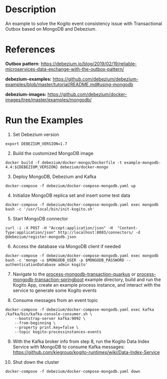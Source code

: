 # Description

An example to solve the Kogito event consistency issue with Transactional Outbox based on MongoDB and Debezium.  

# References

**Outbox pattern**: https://debezium.io/blog/2019/02/19/reliable-microservices-data-exchange-with-the-outbox-pattern/

**debezium-examples:** https://github.com/debezium/debezium-examples/blob/master/tutorial/README.md#using-mongodb

**debezium-images:** https://github.com/debezium/docker-images/tree/master/examples/mongodb/

# Run the Examples

1. Set Debezium version
```shell
export DEBEZIUM_VERSION=1.7
```

2. Build the customized MongoDB image
```shell
docker build -f debezium/docker-mongo/Dockerfile -t example-mongodb-4.4:${DEBEZIUM_VERSION} debezium/docker-mongo
```

3. Deploy MongoDB, Debezium and Kafka
```shell
docker-compose -f debezium/docker-compose-mongodb.yaml up
```

4. Initialize MongoDB replica set and insert some test data
```shell
docker-compose -f debezium/docker-compose-mongodb.yaml exec mongodb bash -c '/usr/local/bin/init-kogito.sh'
```

5. Start MongoDB connector
```shell
curl -i -X POST -H "Accept:application/json" -H  "Content-Type:application/json" http://localhost:8083/connectors/ -d @debezium/register-mongodb.json
```

6. Access the database via MongoDB client if needed
```shell
docker-compose -f debezium/docker-compose-mongodb.yaml exec mongodb bash -c 'mongo -u $MONGODB_USER -p $MONGODB_PASSWORD --authenticationDatabase admin kogito'
```

7. Navigate to the [process-mongodb-transaction-quarkus](../process-mongodb-transaction-quarkus) or [process-mongodb-transaction-springboot](../process-mongodb-transaction-springboot) example directory, build and run the Kogito App, create an example process instance, and interact with the service to generate some Kogito events

8. Consume messages from an event topic
```shell
docker-compose -f debezium/docker-compose-mongodb.yaml exec kafka /kafka/bin/kafka-console-consumer.sh \
    --bootstrap-server kafka:9092 \
    --from-beginning \
    --property print.key=false \
    --topic kogito-processinstances-events
```

9. With the Kafka broker info from step 8, run the Kogito Data Index Service with MongoDB to consume Kafka messages: https://github.com/kiegroup/kogito-runtimes/wiki/Data-Index-Service

10. Shut down the cluster
```shell
docker-compose -f debezium/docker-compose-mongodb.yaml down
```